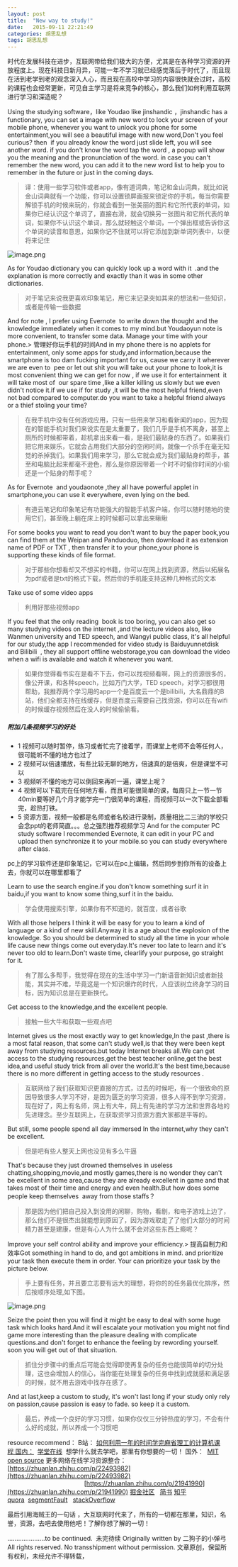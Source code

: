```yaml
---
layout: post
title:  "New way to study!"
date:   2015-09-11 22:21:49
categories: 胡思乱想
tags: 胡思乱想
---
```

时代在发展科技在进步，互联网带给我们极大的方便，尤其是在各种学习资源的开放程度上。现在科技日新月异，可能一年不学习就已经感觉落后于时代了，而且现在活到老学到老的观念深入人心，而且现在高校中学习的内容很快就会过时，高校的课程也会经常更新，可见自主学习是将来竞争的核心，那么我们如何利用互联网进行学习和深造呢？


Using the studying software，like Youdao like jinshandic ，jinshandic has a functionary, you can set a image with new word to lock your screen of your mobile phone, whenever you want to unlock you phone for some entertainment,you will see a beautiful image with new word,Don't you feel curious? then  if you already know the word just slide left, you will see another word. if you don't know the word tap the word , a popup will show you the meaning and the pronunciation of the word. in case you can't remember the new word, you can add it to the new word list to help you to remember in the future or just in the coming days.
> 译：使用一些学习软件或者app，像有道词典，笔记和金山词典，就比如说金山词典就有一个功能，你可以设置锁屏画报来锁定你的手机，每当你需要解锁手机的时候来玩的，你就会看到一张美丽的图片和它所代表的单词，如果你已经认识这个单词了，直接右滑，就会切换另一张图片和它所代表的单词，如果你不认识这个单词，那么就轻触这个单词，一个弹出框或告诉你这个单词的读音和意思，如果你记不住就可以将它添加到新单词列表中，以便将来记住

![image.png](https://upload-images.jianshu.io/upload_images/6958980-23247afb97978b83.png?imageMogr2/auto-orient/strip%7CimageView2/2/w/1240)

As for Youdao dictionary you can quickly look up a word with it  .and the explanation is more correctly and exactly than it was in some other dictionaries.
 
> 对于笔记来说我更喜欢印象笔记，用它来记录突如其来的想法和一些知识，或者是传输一些数据

And for note , I prefer using Evernote  to write down the thought and the knowledge immediately when it comes to my mind.but Youdaoyun note is more convenient, to transfer some data.
Manage your time with your phone.&gt; 管理好你玩手机的时间And in my phone there is no applets for entertainment, only some apps for study,and information,because the smartphone is too dam fucking important for us, cause we carry it wherever we are even to  pee or let out shit you will take out your phone to look,it is most convenient thing we can get for now , if we use it for entertainment  it will take most of  our spare time ,like a killer killing us slowly but we even didn't notice it.if we use if for study ,it will be the most helpful friend,even not bad compared to computer.do you want to take a helpful friend always or a thief stoling your time?
> 在我手机中没有任何游戏应用，只有一些用来学习和看新闻的app，因为现在的智能手机对我们来说实在是太重要了，我们几乎是手机不离身，甚至上厕所的时候都带着，趁机拿出来看一看，是我们最贴身的东西了。如果我们把它用来娱乐，它就会占用我们大部分的空闲时间，就像一个杀手在毫无知觉的杀掉我们。如果我们用来学习，那么它就会成为我们最贴身的帮手，甚至和电脑比起来都毫不逊色，那么是你原因带着一个时不时偷你时间的小偷还是一个贴身的帮手呢？

As for Evernote  and youdaonote ,they all have powerful applet in smartphone,you can use it everywhere, even lying on the bed.
> 有道云笔记和印象笔记有功能强大的智能手机客户端，你可以随时随地的使用它们，甚至晚上躺在床上的时候都可以拿出来瞅瞅

For some books you want to read you don't want to buy the paper book,you can find them at the Weipan and Panduoduo, then download it as extension name of PDF or TXT , then transfer it to your phone,your phone is supporting these kinds of file format.
> 对于那些你想看却又不想买的书籍，你可以在网上找到资源，然后以拓展名为pdf或者是txt的格式下载，然后你的手机能支持这种几种格式的文本

Take use of some video apps
> 利用好那些视频app
> 
If you feel that the only reading  book is too boring, you can also get so many studying videos on the internet ,and the lecture videos also, like Wanmen university and TED speech, and Wangyi public class, it's all helpful for our study,the app I recommended for video study is Baiduyunnetdisk and Bilibili  , they all support offline webstorage,you can download the video when a wifi is available and watch it whenever you want.
> 如果你觉得看书实在是看不下去，你可以找视频看啊，网上的资源很多的，像公开课，和各种speech，比如万门大学，TED speech，对学习都很用帮助，我推荐两个学习用的app一个是百度云一个是bilibili，大名鼎鼎的B站，他们全都支持在线缓存，但是百度云需要自己找资源，你可以在有wifi的时候缓存视频然后在没人的时候偷偷看。
##### 附加几条视频学习的好处 
* 1 视频可以随时暂停，练习或者忙完了接着学，而课堂上老师不会等任何人，很可能听不懂的地方也过了 
* 2 视频可以倍速播放，有些比较无聊的地方，倍速真的是倍爽，但是课堂不可以 
* 3 视频听不懂的地方可以倒回来再听一遍，课堂上呢？
* 4 视频可以下载完在任何地方看，而且可能很简单的课，每周只上一节一节40min要等好几个月才能学完一门很简单的课程，而视频可以一次下载全部看完，趁热打铁。
* 5 资源方面，视频一般都是名师或者名校进行录制，质量相比二三流的学校只会念ppt的老师简直。。。总之强烈推荐视频学习
And for the computer PC study software I recommended Evernote, it can edit in your PC and upload then synchronize it to your mobile.so you can study everywhere after class.

pc上的学习软件还是印象笔记，它可以在pc上编辑，然后同步到你所有的设备上去，你就可以在哪里都看了

Learn to use the search engine.if you don't know something surf it in baidu,if you want to know some thing,surf it in the baidu.
> 学会使用搜索引擎，如果你有不知道的，就百度，或者谷歌

With all those helpers I think it will be easy for you to learn a kind of language or a kind of new skill.Anyway it is a age about the explosion of the knowledge. So you should be determined to study all the time in your whole life cause new things come out everyday.It's never too late to learn and it's never too old to learn.Don't waste time, clearlify your purpose, go straight for it.
>  有了那么多帮手，我觉得在现在的生活中学习一门新语音新知识或者新技能，其实并不难，毕竟这是一个知识爆炸的时代，人应该树立终身学习的目标，因为知识总是在更新换代。

Get access to the knowledge,and the excellent people.
> 接触一些大牛和获取一些观点吧

Internet gives us the most exactly way to get knowledge,In the past ,there is a most fatal reason, that some can't study well,is that they were been kept away from studying resources.but today Internet breaks all.We can get access to the studying resources,get the best teacher online,get the best idea,and useful study trick from all over the world.It's the best time,because there is no more different in getting access to the study resources .
> 互联网给了我们获取知识更直接的方式，过去的时候吧，有一个很致命的原因导致很多人学习不好，是因为匮乏的学习资源，很多人得不到学习资源，现在好了，网上有名师，网上有大牛，网上有先进的学习方法和世界各地的先进理念。至少互联网上，在获取资学习资源方面大家都是平等的。

But still, some people spend all day immersed In the internet,why they can't be excellent.

> 但是吧有些人整天上网也没见有多么牛逼

That's because they just drowned themselves in useless chatting,shopping,movie,and mostly games,there is no wonder they can't be excellent in some area,cause they are already excellent in game and that takes most of their time and energy and even health.But how does some people keep themselves  away from those staffs？
> 那是因为他们把自己投入到没用的闲聊，购物，看剧，和电子游戏上边了，那么他们不是很杰出就能想到原因了，因为游戏取走了了他们大部分的时间精力甚至是建康，但是有心人为什么就不会对这些东西上瘾呢？

Improve your self control ability and improve your efficiency.&gt; 提高自制力和效率Got something in hand to do, and got ambitions in mind. and prioritize your task then execute them in order. Your can prioritize your task by the picture below.
> 手上要有任务，并且要立志要有远大的理想，将你的的任务最优化排序，然后按顺序处理,如下图。

![image.png](https://upload-images.jianshu.io/upload_images/6958980-6c2fa88a42e47aa4.png?imageMogr2/auto-orient/strip%7CimageView2/2/w/1240)

Seize the point then you will find it might be easy to deal with some huge task which looks hard.And it will escalate your motivation you might not find game more interesting than the pleasure dealing with complicate questions.and don't forget to enhance the feeling by rewording yourself. soon you will get out of that situation.
> 抓住分步骤中的重点后可能会觉得即使再复杂的任务也能很简单的切分处理，这也会增加人的信心，当你能在处理复杂的任务中找到成就感和满足感的时候，就不用去游戏中找存在感了。


And at last,keep a custom to study, it's won't last long if your study only rely on passion,cause passion is easy to fade. so keep it a custom.
> 最后，养成一个良好的学习习惯，如果你仅仅三分钟热度的学习，不会有什么好的成就，所以养成一个习惯吧


resource recommend：
B站： [如何利用一年的时间学完麻省理工的计算机课程 国内：](https://www.bilibili.com/video/av11891261?share_medium=android&share_source=copy_link&bbid=2BD08DAA-C67C-4410-BAB6-4FBBB9E5DE1816832infoc&ts=1538205589169)
 [学堂在线](http://www.xuetangx.com/)
 想学什么就去学吧，那里有你想要的一切！
国外： 
[MIT open source](https://ocw.mit.edu/index.htm)
更多网络在线学习资源整合：[https://zhuanlan.zhihu.com/p/22493982](https://zhuanlan.zhihu.com/p/22493982)
                                            [https://zhuanlan.zhihu.com/p/21941990](https://zhuanlan.zhihu.com/p/21941990)
[掘金社区](https://juejin.im/?utm_source=gold_browser_extension)   [简书](https://www.jianshu.com/) [知乎](https://www.zhihu.com/)
[quora](https://www.quora.com/)  [segmentFault](https://segmentfault.com/)   [stackOverflow](https://stackoverflow.com/)


最后引用海贼王的一句话 ，大互联网时代来了，所有的一切都在那里，知识，名誉，资源，去吧去使用他吧！了解你想了解的一切！


.....................to be continued. 
未完待续
Originally written by 二狗子的小弹弓  All rights reserved. No transshipment without permission.
文章原创，保留所有权利，未经允许不得转载，


[jekyll]:      http://jekyllrb.com
[jekyll-gh]:   https://github.com/jekyll/jekyll
[jekyll-help]: https://github.com/jekyll/jekyll-help
